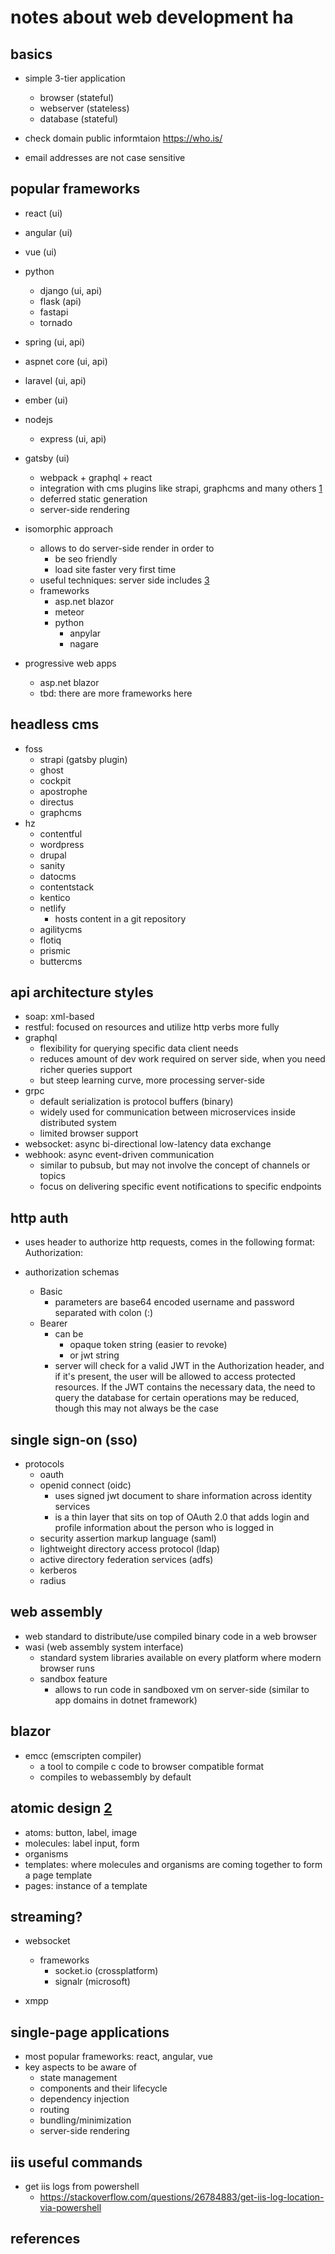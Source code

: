 # notes about web development ha

## basics

- simple 3-tier application
  - browser (stateful)
  - webserver (stateless)
  - database (stateful)

- check domain public informtaion https://who.is/
- email addresses are not case sensitive


## popular frameworks

- react (ui)
- angular (ui)
- vue (ui)
- python
  - django (ui, api)
  - flask (api)
  - fastapi
  - tornado
- spring (ui, api)
- aspnet core (ui, api)
- laravel (ui, api)
- ember (ui)
- nodejs
  - express (ui, api)
- gatsby (ui)
  - webpack + graphql + react
  - integration with cms plugins like strapi, graphcms and many others [1]
  - deferred static generation
  - server-side rendering 

- isomorphic approach
  - allows to do server-side render in order to
    - be seo friendly
    - load site faster very first time
  - useful techniques: server side includes [3]
  - frameworks
    - asp.net blazor
    - meteor
    - python
      - anpylar
      - nagare

- progressive web apps
  - asp.net blazor
  - tbd: there are more frameworks here


## headless cms

- foss
  - strapi (gatsby plugin)
  - ghost
  - cockpit
  - apostrophe
  - directus
  - graphcms
- hz
  - contentful
  - wordpress
  - drupal
  - sanity
  - datocms
  - contentstack
  - kentico
  - netlify 
    - hosts content in a git repository
  - agilitycms
  - flotiq
  - prismic
  - buttercms


## api architecture styles

- soap: xml-based
- restful: focused on resources and utilize http verbs more fully
- graphql
  - flexibility for querying specific data client needs
  - reduces amount of dev work required on server side, when you need richer queries support
  - but steep learning curve, more processing server-side
- grpc
  - default serialization is protocol buffers (binary)
  - widely used for communication between microservices inside distributed system
  - limited browser support
- websocket: async bi-directional low-latency data exchange
- webhook: async event-driven communication
  - similar to pubsub, but may not involve the concept of channels or topics
  - focus on delivering specific event notifications to specific endpoints


## http auth

- uses header to authorize http requests, comes in the following format:
    Authorization: <scheme> <parameters>

- authorization schemas
  - Basic
    - parameters are base64 encoded username and password separated with colon (:) 
  - Bearer
    - can be
      - opaque token string (easier to revoke)
      - or jwt string
    - server will check for a valid JWT in the Authorization header, and if it's present, the user will be allowed to access protected resources. If the JWT contains the necessary data, the need to query the database for certain operations may be reduced, though this may not always be the case


## single sign-on (sso)

- protocols
  - oauth
  - openid connect (oidc)
    - uses signed jwt document to share information across identity services
    - is a thin layer that sits on top of OAuth 2.0 that adds login and profile information about the person who is logged in
  - security assertion markup language (saml)
  - lightweight directory access protocol (ldap)
  - active directory federation services (adfs)
  - kerberos
  - radius


## web assembly

- web standard to distribute/use compiled binary code in a web browser
- wasi (web assembly system interface)
  - standard system libraries available on every platform where modern browser runs
  - sandbox feature
    - allows to run code in sandboxed vm on server-side (similar to app domains in dotnet framework)


## blazor

- emcc (emscripten compiler)
  - a tool to compile c code to browser compatible format
  - compiles to webassembly by default


## atomic design [2]

- atoms: button, label, image
- molecules: label input, form
- organisms
- templates: where molecules and organisms are coming together to form a page template
- pages: instance of a template


## streaming?

- websocket 
  - frameworks
    - socket.io (crossplatform)
    - signalr (microsoft)

- xmpp


## single-page applications

- most popular frameworks: react, angular, vue
- key aspects to be aware of
  - state management
  - components and their lifecycle
  - dependency injection
  - routing
  - bundling/minimization
  - server-side rendering


## iis useful commands

- get iis logs from powershell
  - https://stackoverflow.com/questions/26784883/get-iis-log-location-via-powershell


## references

[1]: https://www.gatsbyjs.com/plugins/#cms
[2]: https://bradfrost.com/blog/post/atomic-web-design/
[3]: https://en.wikipedia.org/wiki/Server_Side_Includes
